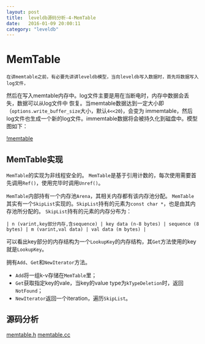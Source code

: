 ```yaml
---
layout: post
title:  leveldb源码分析-4-MemTable
date:   2016-01-09 20:00:11
category: "leveldb"
---
```


# MemTable
    在讲memtable之前，有必要先讲讲leveldb模型，当向leveldb写入数据时，首先将数据写入log文件，
  然后在写入memtable内存中。log文件主要是用在当断电时，内存中数据会丢失，数据可以从log文件中
  恢复。当memtable数据达到一定大小即（`options.write_buffer_size`大小，默认`4<<20`)，会变为
  immemtable，然后log文件也生成一个新的log文件。immemtable数据将会被持久化到磁盘中。模型图如下：

  [!memtable](/images/posts/leveldb/leveldb-memtable.jpg)

## MemTable实现
  `MemTable`的实现为非线程安全的。
  `MemTable`是基于引用计数的，每次使用需要首先调用`Ref()`，使用完毕时调用`Unref()`。

  `MemTable`内部持有一个内存池`Arena`，其相关内存都有该内存池分配。
  `MemTable`其实有一个`SkipList`实现的。`SkipList`持有的元素为`const char *`，也是由其内存池所分配的。
  `SkipList`持有的元素的内存分布为：

  ```
  | n (varint,key部分内存,含sequence) | key data (n-8 bytes) | sequence (8 bytes) | m (varint,val data) | val data (m bytes) |
  ```
  可以看出key部分的内存结构为一个`LookupKey`的内存结构，其`Get`方法使用的key就是`LookupKey`。

  拥有`Add`、`Get`和`NewIterator`方法。

* `Add`将一组k-v存储在`MemTable`里；
* `Get`获取指定key的vale，当key的value type为`kTypeDeletion`时，返回`NotFound`；
* `NewIterator`返回一个iteration，遍历`SkipList`。

## 源码分析
  [memtable.h](https://github.com/lrita/leveldb/blob/master/db/memtable.h)
  [memtable.cc](https://github.com/lrita/leveldb/blob/master/db/memtable.cc)

